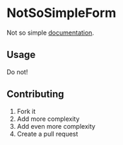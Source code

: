 # NotSoSimpleForm

Not so simple [documentation](https://github.com/plataformatec/simple_form).


## Usage

Do not!


## Contributing

1. Fork it
2. Add more complexity
3. Add even more complexity
4. Create a pull request

